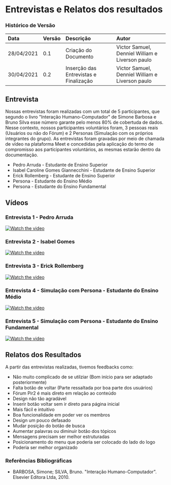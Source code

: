 # Entrevistas e Relatos dos resultados

### Histórico de Versão 

| Data | Versão | Descrição | Autor |
| :--- | :--- | :--- | :--- |
| 28/04/2021 | 0.1 | Criação do Documento | Victor Samuel, Denniel William e Liverson paulo  |
| 30/04/2021 | 0.2 | Inserção das Entrevistas e Finalização | Victor Samuel, Denniel William e Liverson paulo |

## Entrevista
Nossas entrevistas foram realizadas com um total de 5 participantes, que segundo o livro "Interação Humano-Computador" de Simone Barbosa e Bruno Silva esse número garante pelo menos 80% de cobertuda de dados. Nesse contexto, nossos participantes voluntários foram, 3 pessoas reais (Usuários ou não do Fórum) e 2 Personas (Simulação com os próprios integrantes do grupo). As entrevistas foram gravadas por meio de chamada de vídeo na plataforma Meet e concedidas pela aplicação do termo de compromisso aos participantes voluntários, as mesmas estarão dentro da documentação.
* Pedro Arruda - Estudante de Ensino Superior
* Isabel Caroline Gomes Giannecchini - Estudante de Ensino Superior
* Erick Rollemberg - Estudante de Ensino Superior
* Persona - Estudante do Ensino Médio 
* Persona - Estudante do Ensino Fundamental 

## Vídeos 

### Entrevista 1 - Pedro Arruda 
[![Watch the video](https://img.youtube.com/vi/JJ4ZDMdwEZM/mqdefault.jpg)](https://youtu.be/JJ4ZDMdwEZM)

### Entrevista 2 - Isabel Gomes

[![Watch the video](https://img.youtube.com/vi/05CGfpgFMxQ/mqdefault.jpg)](https://youtu.be/05CGfpgFMxQ)

### Entrevista 3 - Erick Rollemberg

[![Watch the video](https://img.youtube.com/vi/vd2VdKsxNY8/mqdefault.jpg)](https://youtu.be/vd2VdKsxNY8)


### Entrevista 4 - Simulação com Persona - Estudante do Ensino Médio 
[![Watch the video](https://img.youtube.com/vi/xuxqpnyvT0c/mqdefault.jpg)](https://youtu.be/xuxqpnyvT0c)

### Entrevista 5 - Simulação com Persona - Estudante do Ensino Fundamental
[![Watch the video](https://img.youtube.com/vi/Vi31XcpeVeI/mqdefault.jpg)](https://youtu.be/Vi31XcpeVeI)



## Relatos dos Resultados
A partir das entrevistas realizadas, tivemos feedbacks como:
* Não muito complicado de se utilziar (Bom início para ser adaptado posteriormente)
* Falta botão de voltar (Parte ressaltada por boa parte dos usuários)
* Fórum Pir2 é mais direto em relação ao conteúdo
* Design não tão agradável
* Inserir botão voltar sem ir direto para página inicial
* Mais fácil e intuitivo 
* Boa funcionalidade em poder ver os membros 
* Design um pouco defasado
* Mudar posição do botão de busca
* Aumentar palavras ou diminuir botão dos tópicos
* Mensagens precisam ser melhor estruturadas
* Posicionamento do menu que poderia ser colocado do lado do logo
* Poderia ser melhor organizado

### Referências Bibliográficas
- BARBOSA, Simone; SILVA, Bruno. "Interação Humano-Computador". Elsevier Editora Ltda, 2010.
